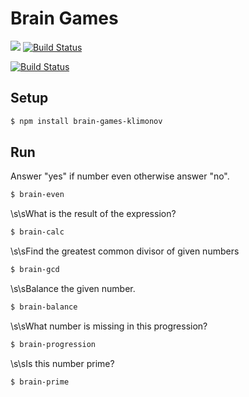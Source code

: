 # Brain Games
<a href="https://codeclimate.com/github/codeclimate/codeclimate/maintainability"><img src="https://api.codeclimate.com/v1/badges/a99a88d28ad37a79dbf6/maintainability" /></a>
[![Build Status](https://travis-ci.org/Klimonov/project-lvl1-s244.svg?branch=master)](https://travis-ci.org/Klimonov/project-lvl1-s244)

[![Build Status](https://travis-ci.org/bo712/project-lvl1-s248.svg?branch=master)](https://travis-ci.org/bo712/project-lvl1-s248)
## Setup
```sh
$ npm install brain-games-klimonov
```

## Run
Answer "yes" if number even otherwise answer "no".
```sh
$ brain-even
```
\s\sWhat is the result of the expression?
```sh
$ brain-calc
```
\s\sFind the greatest common divisor of given numbers
```sh
$ brain-gcd
```
\s\sBalance the given number.
```sh
$ brain-balance
```
\s\sWhat number is missing in this progression?
```sh
$ brain-progression
```
\s\sIs this number prime?
```sh
$ brain-prime
```
